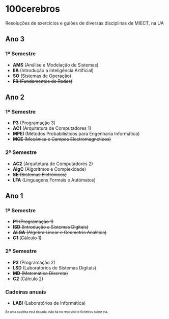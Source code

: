 # 100cerebros
Resoluções de exercícios e guiões de diversas disciplinas de MIECT, na UA

## Ano 3
### 1º Semestre
- **AMS** (Análise e Modelação de Sistemas)
- **IIA** (Introdução a Inteligência Artificial)
- **SO** (Sistemas de Operação)
- <del>**FR** (Fundamentos de Redes)</del>

## Ano 2
### 1º Semestre
- **P3** (Programação 3)
- **AC1** (Arquitetura de Computadores 1)
- **MPEI** (Métodos Probabilísticos para Engenharia Informática)
- <del>**MCE** (Mecânica e Campos Electromagnéticos)</del>

### 2º Semestre
- **AC2** (Arquitetura de Computadores 2)
- **AlgC** (Algoritmos e Complexidade)
- <del>**SE** (Sistemas Eletrónicos)</del>
- **LFA** (Linguagens Formais e Autómatos)

## Ano 1
### 1º Semestre
- <del>**P1** (Programação 1)</del>
- <del>**ISD** (Introdução a Sistemas Digitais)</del>
- <del>**ALGA** (Algebra Linear e Geometria Analítica)</del>
- <del>**C1** (Cálculo 1)</del>
### 2º Semestre
- **P2** (Programação 2)
- **LSD** (Laboratórios de Sistemas Digitais)
- <del>**MD** (Matemática Discreta)</del>
- **C2** (Cálculo 2)
### Cadeiras anuais
- **LABI** (Laboratórios de Informática)

<sub><sup>Se uma cadeira está riscada, não há no repositório ficheiros sobre ela.</sup></sub>
